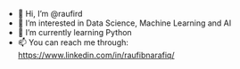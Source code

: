 - 👋 Hi, I’m @raufird
- 👀 I’m interested in Data Science, Machine Learning and AI
- 🌱 I’m currently learning Python
- 📫 You can reach me through: https://www.linkedin.com/in/raufibnarafiq/

